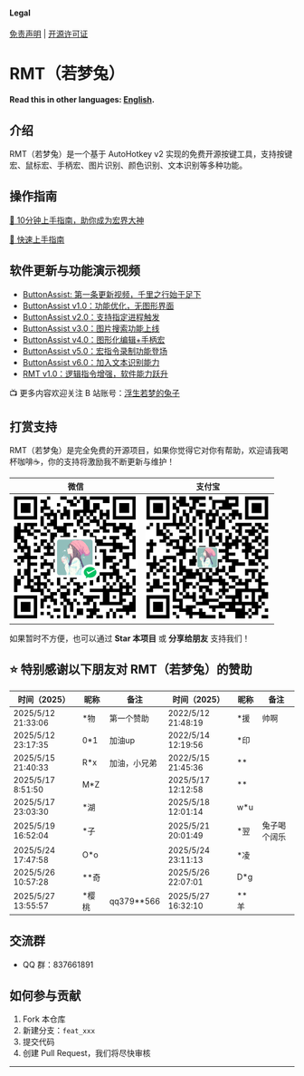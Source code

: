 #### Legal
[免责声明](DISCLAIMER.md) | [开源许可证](LICENSE)

# RMT（若梦兔）
**Read this in other languages: [English](README.en.md).**

## 介绍
RMT（若梦兔）是一个基于 AutoHotkey v2 实现的免费开源按键工具，支持按键宏、鼠标宏、手柄宏、图片识别、颜色识别、文本识别等多种功能。

## 操作指南
[🚀 10分钟上手指南，助你成为宏界大神](https://zclucas.github.io/RMT/)

[🚀 快速上手指南](Web/快速上手.md)

## 软件更新与功能演示视频
- [ButtonAssist: 第一条更新视频，千里之行始于足下](https://www.bilibili.com/video/BV1EU411f7dC)
- [ButtonAssist v1.0：功能优化，无图形界面](https://www.bilibili.com/video/BV1nYvieSETz)
- [ButtonAssist v2.0：支持指定进程触发](https://www.bilibili.com/video/BV1ojtHeUEjR)
- [ButtonAssist v3.0：图片搜索功能上线](https://www.bilibili.com/video/BV1i5CEYtEok)
- [ButtonAssist v4.0：图形化编辑+手柄宏](https://www.bilibili.com/video/BV13Lr1YREMr)
- [ButtonAssist v5.0：宏指令录制功能登场](https://www.bilibili.com/video/BV1kr9NYZE36)
- [ButtonAssist v6.0：加入文本识别能力](https://www.bilibili.com/video/BV1UCZPYGEN8)
- [RMT v1.0：逻辑指令增强，软件能力跃升](https://www.bilibili.com/video/BV1oWVRzaEzk)

📺 更多内容欢迎关注 B 站账号：[浮生若梦的兔子](https://space.bilibili.com/397441876?spm_id_from=333.1007.0.0)

## 打赏支持
RMT（若梦兔）是完全免费的开源项目，如果你觉得它对你有帮助，欢迎请我喝杯咖啡☕，你的支持将激励我不断更新与维护！

| 微信 | 支付宝 |
|------|--------|
| ![微信打赏](Images/Soft/WeiXin.png) | ![支付宝打赏](Images/Soft/ZhiFuBao.png) |

如果暂时不方便，也可以通过 **Star 本项目** 或 **分享给朋友** 支持我们！

## ⭐ 特别感谢以下朋友对 RMT（若梦兔）的赞助
| 时间（2025）         | 昵称     | 备注             | 时间（2025）       | 昵称     | 备注             |
|----------------------|----------|------------------|---------------------|----------|------------------|
| 2025/5/12 21:33:06   | *物      | 第一个赞助       | 2022/5/12 21:48:19  | *援      | 帅啊             |
| 2025/5/12 23:17:35   | 0*1      | 加油up           | 2022/5/14 12:19:56  | *印      |                  |
| 2025/5/15 21:40:33   | R*x      | 加油，小兄弟     | 2022/5/15 21:45:36  | **       |                  |
| 2025/5/17 8:51:50    | M*Z      |                  | 2025/5/17 12:12:58  | **       |                  |
| 2025/5/17 23:03:30   | *湖      |                  | 2025/5/18 12:01:14  | w*u      |                  |
| 2025/5/19 16:52:04   | *子      |                  | 2025/5/21 20:01:49  | *翌      | 兔子喝个阔乐     |
| 2025/5/24 17:47:58   | O*o      |                  | 2025/5/24 23:11:13  | *凌      |                  |
| 2025/5/26 10:57:28   | **奇     |                  | 2025/5/26 22:07:01  | D*g      |                  |
| 2025/5/27 13:55:57   | *樱桃    | qq379**566       | 2025/5/27 16:32:10  | **羊     |                  |

## 交流群
- QQ 群：837661891

## 如何参与贡献
1. Fork 本仓库
2. 新建分支：`feat_xxx`
3. 提交代码
4. 创建 Pull Request，我们将尽快审核

---
